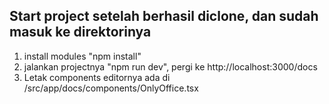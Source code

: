 ## Start project setelah berhasil diclone, dan sudah masuk ke direktorinya

1. install modules "npm install"
2. jalankan projectnya "npm run dev", pergi ke http://localhost:3000/docs
3. Letak components editornya ada di /src/app/docs/components/OnlyOffice.tsx
